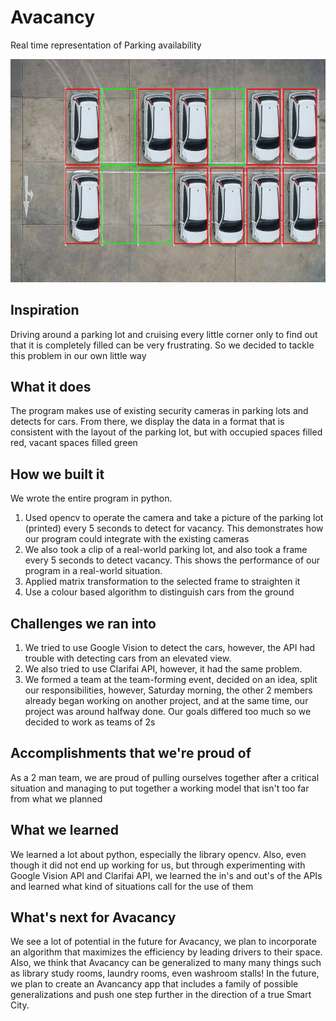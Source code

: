 # Avacancy

Real time representation of Parking availability

![verynice](./resources/verynice.png)



## Inspiration
Driving around a parking lot and cruising every little corner only to find out that it is completely filled can be very frustrating. So we decided to tackle this problem in our own little way

## What it does
The program makes use of existing security cameras in parking lots and detects for cars. From there, we display the data in a format that is consistent with the layout of the parking lot, but with occupied spaces filled red, vacant spaces filled green

## How we built it
We wrote the entire program in python.
1. Used opencv to operate the camera and take a picture of the parking lot (printed) every 5 seconds to detect for vacancy. This demonstrates how our program could integrate with the existing cameras
2. We also took a clip of a real-world parking lot, and also took a frame every 5 seconds to detect vacancy. This shows the performance of our program in a real-world situation. 
3. Applied matrix transformation to the selected frame to straighten it
4. Use a colour based algorithm to distinguish cars from the ground 

## Challenges we ran into
1. We tried to use Google Vision to detect the cars, however, the API had trouble with detecting cars from an elevated view.
2. We also tried to use Clarifai API, however, it had the same problem. 
3. We formed a team at the team-forming event, decided on an idea, split our responsibilities, however, Saturday morning, the other 2 members already began working on another project, and at the same time, our project was around halfway done. Our goals differed too much so we decided to work as teams of 2s

## Accomplishments that we're proud of
As a 2 man team, we are proud of pulling ourselves together after a critical situation and managing to put together a working model that isn't too far from what we planned

## What we learned
We learned a lot about python, especially the library opencv. 
Also, even though it did not end up working for us, but through experimenting with Google Vision API and Clarifai API, we learned the in's and out's of the APIs and learned what kind of situations call for the use of them

## What's next for Avacancy
We see a lot of potential in the future for Avacancy, we plan to incorporate an algorithm that maximizes the efficiency by leading drivers to their space. 
Also, we think that Avacancy can be generalized to many many things such as library study rooms, laundry rooms, even washroom stalls! In the future, we plan to create an Avancancy app that includes a family of possible generalizations and push one step further in the direction of a true Smart City.